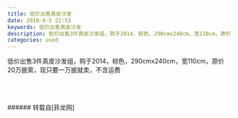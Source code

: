 ```yaml
---
title: 低价出售真皮沙发
date: 2018-9-5 22:53
keywords: 低价出售真皮沙发
description: 低价出售3件真皮沙发组，购于2014，棕色，290cmx240cm，宽110cm，原价20万披索，现只要一万披就卖，不含运费
categories: used
---
```

<td class="t_f" id="postmessage_1732326">

低价出售3件真皮沙发组，购于2014，棕色，290cmx240cm，宽110cm，原价20万披索，现只要一万披就卖，不含运费<br/>
<img alt="" border="0" class="zoom" data-cf-modified-eb1471e83f06d7ae211c26f0-="" file="http://www.flw.ph/data/appbyme/upload/image/201809/05/F1MYSBHlV60A.jpg" id="aimg_is6a3" lazyloadthumb="1" onclick="" onmouseover="" src="http://www.flw.ph/data/appbyme/upload/image/201809/05/F1MYSBHlV60A.jpg"/><br/>
<br/>
<img alt="" border="0" class="zoom" data-cf-modified-eb1471e83f06d7ae211c26f0-="" file="http://www.flw.ph/data/appbyme/upload/image/201809/05/sWKYm0xN8sw7.jpg" id="aimg_GZ1eg" lazyloadthumb="1" onclick="" onmouseover="" src="http://www.flw.ph/data/appbyme/upload/image/201809/05/sWKYm0xN8sw7.jpg"/><br/>
<br/>
<img alt="" border="0" class="zoom" data-cf-modified-eb1471e83f06d7ae211c26f0-="" file="http://www.flw.ph/data/appbyme/upload/image/201809/05/NUtvybpwveXV.jpg" id="aimg_S0e0d" lazyloadthumb="1" onclick="" onmouseover="" src="http://www.flw.ph/data/appbyme/upload/image/201809/05/NUtvybpwveXV.jpg"/><br/>
<br/>
</td>
###### 转载自[菲龙网]